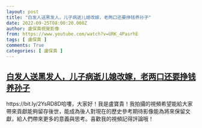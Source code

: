 ```yaml
---
layout: post
title: "白发人送黑发人，儿子病逝儿媳改嫁，老两口还要挣钱养孙子"
date: 2022-09-25T08:00:20.000Z
author: 盧保貴視覺影像
from: https://www.youtube.com/watch?v=URK_4PasrhE
tags: [ 盧保貴 ]
comments: True
categories: [ 盧保貴 ]
---
```

<!--1664092820000-->
[白发人送黑发人，儿子病逝儿媳改嫁，老两口还要挣钱养孙子](https://www.youtube.com/watch?v=URK_4PasrhE)
------

<div>
https://bit.ly/2YsRD8D哈嘍，大家好！我是盧寶貴！我拍攝的視頻希望能給大家帶來貢獻能夠留存後世，能成為後人對現在的歷史參考期待影像能為將來保留文獻，給人們帶來更多的意義與思考。喜歡我的視頻記得評論哦！
</div>
